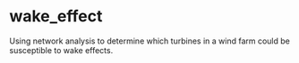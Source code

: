 # wake_effect

Using network analysis to determine which turbines in a wind farm could be susceptible to wake effects.
